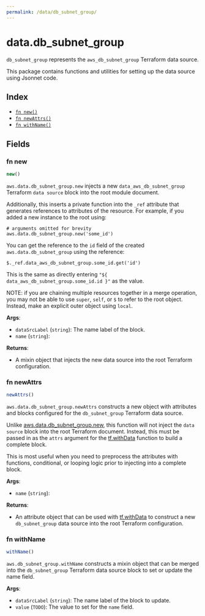 ```yaml
---
permalink: /data/db_subnet_group/
---
```


# data.db_subnet_group

`db_subnet_group` represents the `aws_db_subnet_group` Terraform data source.



This package contains functions and utilities for setting up the data source using Jsonnet code.


## Index

* [`fn new()`](#fn-new)
* [`fn newAttrs()`](#fn-newattrs)
* [`fn withName()`](#fn-withname)

## Fields

### fn new

```ts
new()
```


`aws.data.db_subnet_group.new` injects a new `data_aws_db_subnet_group` Terraform `data source`
block into the root module document.

Additionally, this inserts a private function into the `_ref` attribute that generates references to attributes of the
resource. For example, if you added a new instance to the root using:

    # arguments omitted for brevity
    aws.data.db_subnet_group.new('some_id')

You can get the reference to the `id` field of the created `aws.data.db_subnet_group` using the reference:

    $._ref.data_aws_db_subnet_group.some_id.get('id')

This is the same as directly entering `"${ data_aws_db_subnet_group.some_id.id }"` as the value.

NOTE: if you are chaining multiple resources together in a merge operation, you may not be able to use `super`, `self`,
or `$` to refer to the root object. Instead, make an explicit outer object using `local`.

**Args**:
  - `dataSrcLabel` (`string`): The name label of the block.
  - `name` (`string`): 

**Returns**:
- A mixin object that injects the new data source into the root Terraform configuration.


### fn newAttrs

```ts
newAttrs()
```


`aws.data.db_subnet_group.newAttrs` constructs a new object with attributes and blocks configured for the `db_subnet_group`
Terraform data source.

Unlike [aws.data.db_subnet_group.new](#fn-dbsubnetgroupnew), this function will not inject the `data source`
block into the root Terraform document. Instead, this must be passed in as the `attrs` argument for the
[tf.withData](https://github.com/tf-libsonnet/core/tree/main/docs#fn-withdata) function to build a complete block.

This is most useful when you need to preprocess the attributes with functions, conditional, or looping logic prior to
injecting into a complete block.

**Args**:
  - `name` (`string`): 

**Returns**:
  - An attribute object that can be used with [tf.withData](https://github.com/tf-libsonnet/core/tree/main/docs#fn-withdata) to construct a new `db_subnet_group` data source into the root Terraform configuration.


### fn withName

```ts
withName()
```

`aws.db_subnet_group.withName` constructs a mixin object that can be merged into the `db_subnet_group`
Terraform data source block to set or update the name field.



**Args**:
  - `dataSrcLabel` (`string`): The name label of the block to update.
  - `value` (`TODO`): The value to set for the `name` field.
